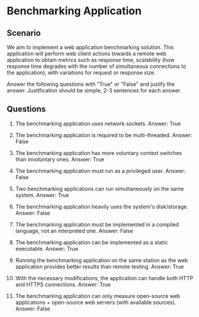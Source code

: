 # Benchmarking Application

## Scenario

We aim to implement a web application benchmarking solution.
This application will perform web client actions towards a remote web application to obtain metrics such as response time, scalability (how response time degrades with the number of simultaneous connections to the application), with variations for request or response size.

Answer the following questions with "True" or "False" and justify the answer.
Justification should be simple, 2-3 sentences for each answer.

## Questions

1. The benchmarking application uses network sockets.
Answer: True

1. The benchmarking application is required to be multi-threaded.
Answer: False

1. The benchmarking application has more voluntary context switches than involuntary ones.
Answer: True

1. The benchmarking application must run as a privileged user.
Answer: False

1. Two benchmarking applications can run simultaneously on the same system.
Answer: True

1. The benchmarking application heavily uses the system's disk/storage.
Answer: False

1. The benchmarking application must be implemented in a compiled language, not an interpreted one.
Answer: False

1. The benchmarking application can be implemented as a static executable.
Answer: True

1. Running the benchmarking application on the same station as the web application provides better results than remote testing.
Answer: True

1. With the necessary modifications, the application can handle both HTTP and HTTPS connections.
Answer: True

1. The benchmarking application can only measure open-source web applications + open-source web servers (with available sources).
Answer: False
